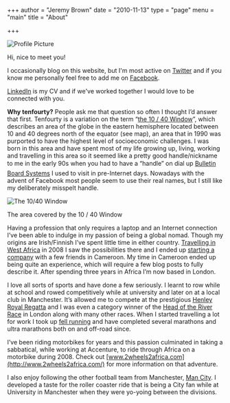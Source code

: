 +++
author = "Jeremy Brown"
date = "2010-11-13"
type = "page"
menu = "main"
title = "About"

+++

![Profile Picture](/ProfilePicture.jpg)

Hi, nice to meet you!

I occasionally blog on this website, but I'm most active on [Twitter](https://twitter.com/tenfourty) and if you know me personally feel free to add me on [Facebook](https://facebook.com/tenfourty).

[LinkedIn](https://www.linkedin.com/in/tenfourty) is my CV and if we've worked together I would love to be connected with you.

**Why tenfourty?** People ask me that question so often I thought I’d answer that first. Tenfourty is a variation on the term “[the 10 / 40 Window](http://en.wikipedia.org/wiki/10/40_Window")”, which describes an area of the globe in the eastern hemisphere located between 10 and 40 degrees north of the equator (see map), an area that in 1990 was purported to have the highest level of socioeconomic challenges. I was born in this area and have spent most of my life growing up, living, working and travelling in this area so it seemed like a pretty good handle/nickname to me in the early 90s when you had to have a “handle” on dial up [Bulletin Board Systems](http://en.wikipedia.org/wiki/Bulletin_board_system) I used to visit in pre-Internet days. Nowadays with the advent of Facebook most people seem to use their real names, but I still like my deliberately misspelt handle.

![The 10/40 Window](/uploads/40_Window_world_map.png)

The area covered by the 10 / 40 Window

Having a profession that only requires a laptop and an Internet connection I’ve been able to indulge in my passion of being a global nomad. Though my origins are Irish/Finnish I’ve spent little time in either country. [Travelling in West Africa](http://2wheels2africa.com/) in 2008 I saw the possibilities there and I ended up [starting a company](http://limbelabssolutions.com/) with a few friends in Cameroon. My time in Cameroon ended up being quite an experience, which will require a few blog posts to fully describe it. After spending three years in Africa I’m now based in London.

I love all sorts of sports and have done a few seriously. I learnt to row while at school and rowed competitively while at university and later on at a local club in Manchester. It’s allowed me to compete at the prestigious [Henley Royal Regatta](http://www.hrr.co.uk) and I was even a category winner of the [Head of the River Race](http://en.wikipedia.org/wiki/Head_of_the_River_Race) in London along with many other races. When I started travelling a lot for work I took up [fell running](http://en.wikipedia.org/wiki/Fell_running) and have completed several marathons and ultra marathons both on and off-road since.

I’ve been riding motorbikes for years and this passion culminated in taking a sabbatical, while working at Accenture, to ride through Africa on a motorbike during 2008. Check out [www.2wheels2africa.com](http://www.2wheels2africa.com/) for more information on that adventure.

I also enjoy following the other football team from Manchester, [Man City](http://www.mcfc.co.uk/). I developed a taste for the roller coaster ride that is being a City fan while at University in Manchester when they were yo-yoing between the divisions.
